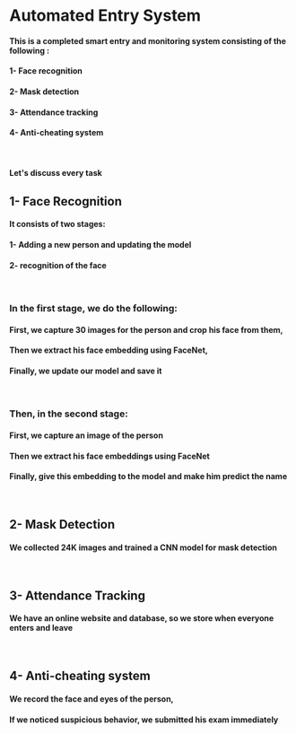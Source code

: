 # Automated Entry System
####  
#### This is a completed smart entry and monitoring system consisting of the following :
#### 1- Face recognition
#### 2- Mask detection
#### 3- Attendance tracking
#### 4- Anti-cheating system
<br>  

#### Let's discuss every task
####
## 1- Face Recognition
#### It consists of two stages:
####   1- Adding a new person and updating the model
####   2- recognition of the face   
<br>  

### In the first stage, we do the following:
#### First, we capture 30 images for the person and crop his face from them,
#### Then we extract his face embedding using FaceNet,
#### Finally, we update our model and save it   
<br>  

### Then, in the second stage:
#### First, we capture an image of the person
#### Then we extract his face embeddings using FaceNet
#### Finally, give this embedding to the model and make him predict the name
<br>  

## 2- Mask Detection
#### We collected 24K images and trained a CNN model for mask detection   
<br>  

## 3- Attendance Tracking
#### We have an online website and database, so we store when everyone enters and leave   
<br>  

## 4- Anti-cheating system
#### We record the face and eyes of the person,
#### If we noticed suspicious behavior, we submitted his exam immediately